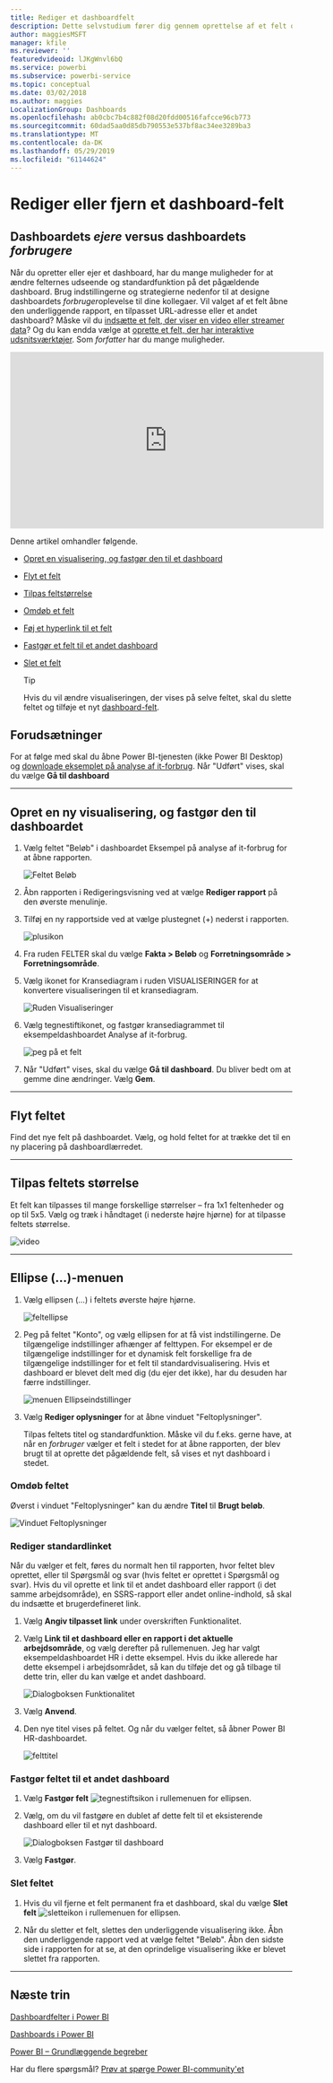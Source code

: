 ```yaml
---
title: Rediger et dashboardfelt
description: Dette selvstudium fører dig gennem oprettelse af et felt og fastgørelse af det til et dashboard til redigering af det pågældende dashboardfelt – tilpasse størrelsen, flytte, omdøbe, fastgøre, slette, tilføje link.
author: maggiesMSFT
manager: kfile
ms.reviewer: ''
featuredvideoid: lJKgWnvl6bQ
ms.service: powerbi
ms.subservice: powerbi-service
ms.topic: conceptual
ms.date: 03/02/2018
ms.author: maggies
LocalizationGroup: Dashboards
ms.openlocfilehash: ab0cbc7b4c882f08d20fdd00516fafcce96cb773
ms.sourcegitcommit: 60dad5aa0d85db790553e537bf8ac34ee3289ba3
ms.translationtype: MT
ms.contentlocale: da-DK
ms.lasthandoff: 05/29/2019
ms.locfileid: "61144624"
---
```

# <a name="edit-or-remove-a-dashboard-tile"></a>Rediger eller fjern et dashboard-felt

## <a name="dashboard-owners-versus-dashboard-consumers"></a>Dashboardets *ejere* versus dashboardets *forbrugere*
Når du opretter eller ejer et dashboard, har du mange muligheder for at ændre felternes udseende og standardfunktion på det pågældende dashboard. Brug indstillingerne og strategierne nedenfor til at designe dashboardets *forbruger*oplevelse til dine kollegaer.  Vil valget af et felt åbne den underliggende rapport, en tilpasset URL-adresse eller et andet dashboard? Måske vil du [indsætte et felt, der viser en video eller streamer data](service-dashboard-add-widget.md)? Og du kan endda vælge at [oprette et felt, der har interaktive udsnitsværktøjer](service-dashboard-pin-live-tile-from-report.md). Som *forfatter* har du mange muligheder. 

<iframe width="560" height="315" src="https://www.youtube.com/embed/lJKgWnvl6bQ" frameborder="0" allowfullscreen></iframe>

Denne artikel omhandler følgende.

* [Opret en visualisering, og fastgør den til et dashboard](#create)
* [Flyt et felt](#move)
* [Tilpas feltstørrelse](#resize)
* [Omdøb et felt](#rename)
* [Føj et hyperlink til et felt](#hyperlink)
* [Fastgør et felt til et andet dashboard](#different)
* [Slet et felt](#delete)
  
  > [!TIP]
  > Hvis du vil ændre visualiseringen, der vises på selve feltet, skal du slette feltet og tilføje et nyt [dashboard-felt](consumer/end-user-tiles.md).

  
## <a name="prerequisites"></a>Forudsætninger
For at følge med skal du åbne Power BI-tjenesten (ikke Power BI Desktop) og [downloade eksemplet på analyse af it-forbrug](sample-it-spend.md). Når "Udført" vises, skal du vælge **Gå til dashboard**

- - -
<a name="create"></a>

## <a name="create-a-new-visualization-and-pin-it-to-the-dashboard"></a>Opret en ny visualisering, og fastgør den til dashboardet
1. Vælg feltet "Beløb" i dashboardet Eksempel på analyse af it-forbrug for at åbne rapporten.

    ![Feltet Beløb](media/service-dashboard-edit-tile/power-bi-amount-tile.png)

2. Åbn rapporten i Redigeringsvisning ved at vælge **Rediger rapport** på den øverste menulinje.

3. Tilføj en ny rapportside ved at vælge plustegnet (+) nederst i rapporten.

    ![plusikon](media/service-dashboard-edit-tile/power-bi-add-page.png)

4. Fra ruden FELTER skal du vælge **Fakta > Beløb** og **Forretningsområde > Forretningsområde**.
 
5. Vælg ikonet for Kransediagram i ruden VISUALISERINGER for at konvertere visualiseringen til et kransediagram.

    ![Ruden Visualiseringer](media/service-dashboard-edit-tile/power-bi-donut-chart.png)

5. Vælg tegnestiftikonet, og fastgør kransediagrammet til eksempeldashboardet Analyse af it-forbrug.

   ![peg på et felt](media/service-dashboard-edit-tile/power-bi-pin.png)

6. Når "Udført" vises, skal du vælge **Gå til dashboard**. Du bliver bedt om at gemme dine ændringer. Vælg **Gem**.

- - -
<a name="move"></a>

## <a name="move-the-tile"></a>Flyt feltet
Find det nye felt på dashboardet. Vælg, og hold feltet for at trække det til en ny placering på dashboardlærredet.

- - -
<a name="resize"></a>

## <a name="resize-the-tile"></a>Tilpas feltets størrelse
Et felt kan tilpasses til mange forskellige størrelser – fra 1x1 feltenheder og op til 5x5. Vælg og træk i håndtaget (i nederste højre hjørne) for at tilpasse feltets størrelse.

![video](media/service-dashboard-edit-tile/pbigif_resizetile4.gif)

- - -
## <a name="the-ellipses--menu"></a>Ellipse (...)-menuen

1. Vælg ellipsen (...) i feltets øverste højre hjørne. 
   
   ![feltellipse](media/service-dashboard-edit-tile/power-bi-tile.png)

2. Peg på feltet "Konto", og vælg ellipsen for at få vist indstillingerne. De tilgængelige indstillinger afhænger af felttypen.  For eksempel er de tilgængelige indstillinger for et dynamisk felt forskellige fra de tilgængelige indstillinger for et felt til standardvisualisering. Hvis et dashboard er blevet delt med dig (du ejer det ikke), har du desuden har færre indstillinger.

   ![menuen Ellipseindstillinger](media/service-dashboard-edit-tile/power-bi-tile-menu-new.png)

3. Vælg **Rediger oplysninger** for at åbne vinduet "Feltoplysninger". 

    Tilpas feltets titel og standardfunktion.  Måske vil du f.eks. gerne have, at når en *forbruger* vælger et felt i stedet for at åbne rapporten, der blev brugt til at oprette det pågældende felt, så vises et nyt dashboard i stedet.  
   


<a name="rename"></a>

### <a name="rename-the-tile"></a>Omdøb feltet
Øverst i vinduet "Feltoplysninger" kan du ændre **Titel** til **Brugt beløb**.

![Vinduet Feltoplysninger](media/service-dashboard-edit-tile/power-bi-tile-title.png)


<a name="hyperlink"></a>

### <a name="change-the-default-hyperlink"></a>Rediger standardlinket
Når du vælger et felt, føres du normalt hen til rapporten, hvor feltet blev oprettet, eller til Spørgsmål og svar (hvis feltet er oprettet i Spørgsmål og svar). Hvis du vil oprette et link til et andet dashboard eller rapport (i det samme arbejdsområde), en SSRS-rapport eller andet online-indhold, så skal du indsætte et brugerdefineret link.

1. Vælg **Angiv tilpasset link** under overskriften Funktionalitet.

2. Vælg **Link til et dashboard eller en rapport i det aktuelle arbejdsområde**, og vælg derefter på rullemenuen.  Jeg har valgt eksempeldashboardet HR i dette eksempel. Hvis du ikke allerede har dette eksempel i arbejdsområdet, så kan du tilføje det og gå tilbage til dette trin, eller du kan vælge et andet dashboard. 

    ![Dialogboksen Funktionalitet](media/service-dashboard-edit-tile/power-bi-custom-link.png)

3. Vælg **Anvend**.

4. Den nye titel vises på feltet.  Og når du vælger feltet, så åbner Power BI HR-dashboardet. 

    ![felttitel](media/service-dashboard-edit-tile/power-bi-title.png)

<a name="different"></a>

### <a name="pin-the-tile-to-a-different-dashboard"></a>Fastgør feltet til et andet dashboard
1. Vælg **Fastgør felt** ![tegnestiftsikon](media/service-dashboard-edit-tile/pinnooutline.png) i rullemenuen for ellipsen.
2. Vælg, om du vil fastgøre en dublet af dette felt til et eksisterende dashboard eller til et nyt dashboard. 
   
   ![Dialogboksen Fastgør til dashboard](media/service-dashboard-edit-tile/pbi_pintoanotherdash.png)
3. Vælg **Fastgør**.

<a name="delete"></a>

### <a name="delete-the-tile"></a>Slet feltet
1. Hvis du vil fjerne et felt permanent fra et dashboard, skal du vælge **Slet felt** ![sletteikon](media/service-dashboard-edit-tile/power-bi-delete-tile-icon.png) i rullemenuen for ellipsen. 

2. Når du sletter et felt, slettes den underliggende visualisering ikke. Åbn den underliggende rapport ved at vælge feltet "Beløb". Åbn den sidste side i rapporten for at se, at den oprindelige visualisering ikke er blevet slettet fra rapporten. 

- - -
## <a name="next-steps"></a>Næste trin
[Dashboardfelter i Power BI](consumer/end-user-tiles.md)

[Dashboards i Power BI](consumer/end-user-dashboards.md)

[Power BI – Grundlæggende begreber](consumer/end-user-basic-concepts.md)

Har du flere spørgsmål? [Prøv at spørge Power BI-community'et](http://community.powerbi.com/)

